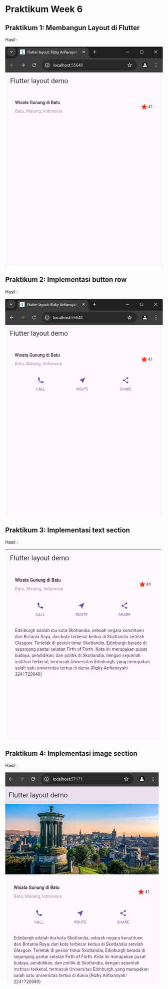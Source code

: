 # Praktikum Week 6

## Praktikum 1: Membangun Layout di Flutter

Hasil :

![alt text](image.png)

## Praktikum 2: Implementasi button row

Hasil :

![alt text](image-1.png)

## Praktikum 3: Implementasi text section

Hasil :

![alt text](image-3.png)

## Praktikum 4: Implementasi image section

Hasil :

![alt text](image-2.png)
